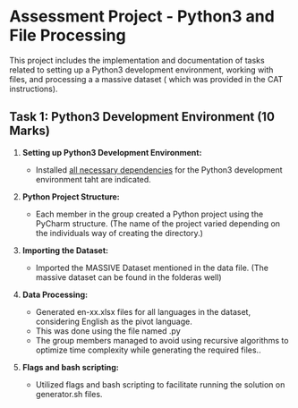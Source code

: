 # Assessment Project - Python3 and File Processing

This project includes the implementation and documentation of tasks related to setting up a Python3 development environment, working with files, and processing a a massive dataset ( which was provided in the CAT instructions).

## Task 1: Python3 Development Environment (10 Marks)

1. **Setting up Python3 Development Environment:**
   - Installed [all necessary dependencies](#dependencies) for the Python3 development environment taht are indicated.


2. **Python Project Structure:**
   - Each member in the group created a Python project using the PyCharm structure. (The name of the project varied depending on the individuals way of creating the directory.)

3. **Importing the Dataset:**
   - Imported the MASSIVE Dataset mentioned in the data file. (The massive dataset can be found in the folderas well)

4. **Data Processing:**
   - Generated en-xx.xlsx files for all languages in the dataset, considering English as the pivot language.
   - This was done using the file named .py 
   - The group members managed to avoid using recursive algorithms to optimize time complexity while generating the required files..

5. **Flags and bash scripting:**
   - Utilized flags and bash scripting to facilitate running the solution on generator.sh files.

